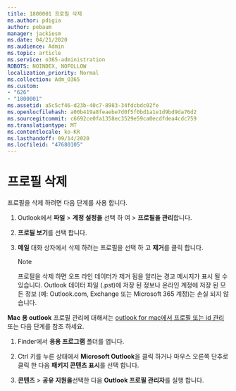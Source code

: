 ```yaml
---
title: 1800001 프로필 삭제
ms.author: pdigia
author: pebaum
manager: jackiesm
ms.date: 04/21/2020
ms.audience: Admin
ms.topic: article
ms.service: o365-administration
ROBOTS: NOINDEX, NOFOLLOW
localization_priority: Normal
ms.collection: Adm_O365
ms.custom:
- "626"
- "1800001"
ms.assetid: a5c5cf46-d23b-40c7-8983-34fdcbdc02fe
ms.openlocfilehash: a00b419a8feaebe7d0f5f0bd1a1e1d9bd9da76d2
ms.sourcegitcommit: c6692ce0fa1358ec3529e59ca0ecdfdea4cdc759
ms.translationtype: MT
ms.contentlocale: ko-KR
ms.lasthandoff: 09/14/2020
ms.locfileid: "47680105"
---
```

# <a name="delete-a-profile"></a>프로필 삭제

프로필을 삭제 하려면 다음 단계를 사용 합니다.
  
1. Outlook에서 **파일** \> **계정 설정을** 선택 하 여 \> **프로필을 관리**합니다.

2. **프로필 보기**를 선택 합니다.

3. **메일** 대화 상자에서 삭제 하려는 프로필을 선택 하 고 **제거**를 클릭 합니다.

    > [!NOTE]
    > 프로필을 삭제 하면 오프 라인 데이터가 제거 됨을 알리는 경고 메시지가 표시 될 수 있습니다. Outlook 데이터 파일 (.pst)에 저장 된 정보나 온라인 계정에 저장 된 모든 정보 (예: Outlook.com, Exchange 또는 Microsoft 365 계정)는 손실 되지 않습니다.
  
**Mac 용 outlook** 프로필 관리에 대해서는 [outlook for mac에서 프로필 또는 id 관리](https://support.office.com/article/fed2a955-74df-4a24-bef6-78a426958c4c.aspx) 또는 다음 단계를 참조 하세요.
  
1. Finder에서 **응용 프로그램** 폴더를 엽니다.

2. Ctrl 키를 누른 상태에서 **Microsoft Outlook**을 클릭 하거나 마우스 오른쪽 단추로 클릭 한 다음 **패키지 콘텐츠 표시**를 선택 합니다.

3. **콘텐츠** \> **공유 지원을**선택한 다음 **Outlook 프로필 관리자**를 실행 합니다.
